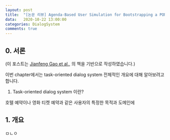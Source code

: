 ```yaml
---
layout: post
title:  "[논문 리뷰] Agenda-Based User Simulation for Bootstrapping a POMDP Dialogue System"
data:   2020-10-22 13:00:00 
categories: DialogSystem
comments: true
---
```


## 0. 서론


(이 포스트는 [Jianfeng Gao et al.,](https://arxiv.org/abs/1809.08267) 의 책을 기반으로 작성하였습니다.)
<br/>



이번 chapter에서는 task-oriented dialog system 전체적인 개요에 대해 알아보려고 합니다.




1) Task-oriented dialog system 이란?




호텔 예약이나 영화 티켓 예약과 같은 사용자의 특정한 목적과 도메인에   



## 1. 개요

ㅁㄴㅇ
